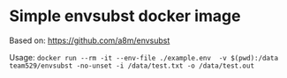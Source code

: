 # Simple envsubst docker image

Based on: https://github.com/a8m/envsubst

Usage: `docker run --rm -it --env-file ./example.env  -v $(pwd):/data team529/envsubst -no-unset -i /data/test.txt -o /data/test.out`
